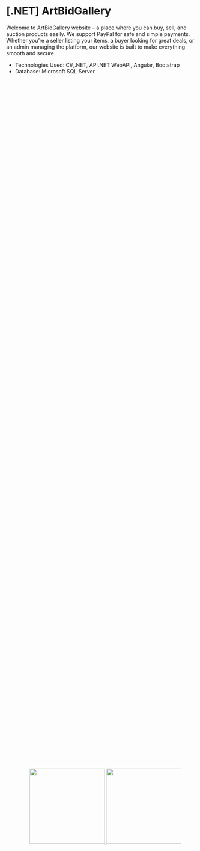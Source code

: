 # [.NET] ArtBidGallery
Welcome to ArtBidGallery website – a place where you can buy, sell, and auction products easily. We support PayPal for safe and simple payments. Whether you’re a seller listing your items, a buyer looking for great deals, or an admin managing the platform, our website is built to make everything smooth and secure.
- Technologies Used: C#,.NET, API.NET WebAPI, Angular, Bootstrap
- Database: Microsoft SQL Server
    <div style="display: flex; justify-content: center; align-items: center; height: 100%; width: 100%;">
        <p align="center">
        <a href="https://dotnet.microsoft.com/fr-fr/" target="_blank">
        <img src="https://github.com/user-attachments/assets/216cb6fd-4151-4a68-91a8-380f68c55202" width="200"> 
        <img src="https://github.com/user-attachments/assets/be5d8671-ade8-46d5-aa5b-835665104341" width="200">
        </a></p>
    </div>

## Introduction
ArtBidGallery website features three main roles: Users, which include Sellers and Buyers, and Admins. Each role is designed with distinct functionalities to ensure a seamless experience. Sellers can list and manage their products, Buyers can browse, bid, or purchase with ease, and Admins oversee the platform to maintain smooth operations and security. Together, these roles create a dynamic and efficient marketplace for everyone.
<h4>1. User</h4> 
- This is the home page of ArtBidGallery, this website offers both light mode and dark mode, allowing users to switch between them for a more comfortable browsing experience, whether during the day or at night.
<div style="display: flex; justify-content: center; align-items: center; height: 100%; width: 100%;">
        <p align="center">
        <img src="https://github.com/user-attachments/assets/0e508bde-874c-47cd-aa30-c33a0786bf88" width=350"> 
        <img src="https://github.com/user-attachments/assets/c94970c2-e1d7-4bd0-ac52-eda3c95c8b3b" width="400">
        </p>
</div>

- This is the detail Product Page, all attribute of an art will display here. 
<p align="center">
    <img src="https://github.com/user-attachments/assets/4147131f-4dd8-4ec3-980d-1e4b742f9bdc" width=500"><br/> 
    <i>User Information Page</i>
</p>

- This is your Shopping Cart, where you can add items to purchase
<p align="center">
    <img src="https://github.com/user-attachments/assets/8680ab5f-aa00-4923-bc3a-f683545622b7" width=500> <br/> 
    <i>Shopping cart</i>
</p>

- "This is the Checkout Page, where you can update your shipping address and make payments using PayPal when you want to buy Art"
<div style="display: flex; justify-content: center; align-items: center; height: 100%; width: 100%;">
        <p align="center">
        <img src="https://github.com/user-attachments/assets/1341a2ea-25c7-4cda-a75b-c391a23db0f1" width=350"> 
        <img src="https://github.com/user-attachments/assets/1a7c196a-e049-457c-bf87-0e5caaea6b1a" width="400" height="200">
        </p>
</div>

- This is Auction Page where auction items are displayed. All items available for auction are created by the admin
<p align="center">
    <img src="https://github.com/user-attachments/assets/a85463ff-d68a-41ef-b3b4-24c0d57e0540" width=500"> <br/> 
    <i>Auction page</i>
</p>

- This is a Detail Auction Page
<p align="center">
    <img src="https://github.com/user-attachments/assets/004465b2-ac10-433b-9a08-ce40d178d495" width=500"> <br/> 
    <i>Auction detail page</i>
</p>

- This is Post Art Page, Sellers have the ability to post and manage Art in this page, while buyers don't have this feature
<p align="center">
    <img src="https://github.com/user-attachments/assets/043082aa-ee33-4ac5-9f84-3e4568a34880" width=500"> <br/> 
    <i>Post Art Page</i>
</p>

- This is the User Information Page where you can edit your information and your address
<p align="center">
    <img src="https://github.com/user-attachments/assets/0ae6faf5-139b-4e33-8c54-80c7d56cfa47" width=500"> <br/> 
    <i>User Information Page</i>
</p>

- This is the Contact Page
<p align="center">
    <img src="https://github.com/user-attachments/assets/d2dac763-7ec8-4ec2-859e-defcab676002" width=500"> <br/> 
    <i>Contact Page</i>
</p>

<h4>2. Admin</h4> 

![image](https://github.com/user-attachments/assets/a6fb28f7-3e17-497c-92e7-234ccdd66ac0)


![image](https://github.com/user-attachments/assets/0c2df455-6564-45aa-b21e-d8b1791a91f9)

![image](https://github.com/user-attachments/assets/29b0b1b0-d191-4a14-b933-f16874863d88)


![image](https://github.com/user-attachments/assets/82a074f8-20af-4906-ab55-fa5b6ee7c7f5)

![image](https://github.com/user-attachments/assets/af565e89-a61d-48a4-874d-021a11a80f95)

![image](https://github.com/user-attachments/assets/613726fa-75ff-4a3b-b9f6-a679aebdfe98)

![image](https://github.com/user-attachments/assets/1bd83b22-c185-4f09-abd0-6189e2ec039a)









